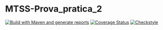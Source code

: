 # MTSS-Prova_pratica_2
[![Build with Maven and generate reports](https://github.com/chiara327/SCHIFO_2/actions/workflows/build.yml/badge.svg)](https://github.com/chiara327/SCHIFO_2/actions/workflows/build.yml)
[![Coverage Status](https://coveralls.io/repos/github/chiara327/SCHIFO_2/badge.svg?branch=main)](https://coveralls.io/github/chiara327/SCHIFO_2?branch=main)
[![Checkstyle](https://img.shields.io/badge/code%20style-Checkstyle-brightgreen.svg)](https://chiara327.github.io/SCHIFO_2/checkstyle.html)

